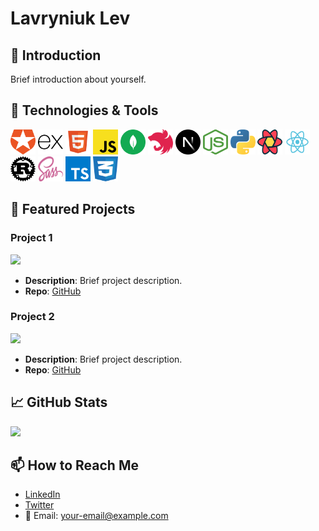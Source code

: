 # Lavryniuk Lev

## 👋 Introduction

Brief introduction about yourself.

## 🔧 Technologies & Tools

<img src="./images/auth0-seeklogo.com.svg" alt="Auth0" width="40" height="40"/>
<img src="./images/expressjs-icon.svg" alt="Express.js" width="40" height="40"/>
<img src="./images/html5-without-wordmark-color.svg" alt="HTML5" width="40" height="40"/>
<img src="./images/javascript-js-seeklogo.com.svg" alt="JavaScript" width="40" height="40"/>
<img src="./images/mongodb-seeklogo.com.svg" alt="MongoDB" width="40" height="40"/>
<img src="./images/nestjs-seeklogo.com.svg" alt="NestJS" width="40" height="40"/>
<img src="./images/next-js-icon-seeklogo.com.svg" alt="Next.js" width="40" height="40"/>
<img src="./images/nodejs-seeklogo.com.svg" alt="Node.js" width="40" height="40"/>
<img src="./images/python-seeklogo.com.svg" alt="Python" width="40" height="40"/>
<img src="./images/react-query-seeklogo.com.svg" alt="React Query" width="40" height="40"/>
<img src="./images/react-seeklogo.com.svg" alt="React" width="40" height="40"/>
<img src="./images/rust-seeklogo.com.svg" alt="Rust" width="40" height="40"/>
<img src="./images/sass-seeklogo.com.svg" alt="Sass" width="40" height="40"/>
<img src="./images/typescript-seeklogo.com.svg" alt="TypeScript" width="40" height="40"/>
<img src="./images/css-3-seeklogo.com.svg" alt="CSS3" width="40" height="40"/>

<!-- Repeat for other tools -->

## 🌟 Featured Projects

### Project 1

[![](link-to-project-image)](link-to-live-demo)

- **Description**: Brief project description.
- **Repo**: [GitHub](link-to-repo)

### Project 2

[![](link-to-project-image)](link-to-live-demo)

- **Description**: Brief project description.
- **Repo**: [GitHub](link-to-repo)

## 📈 GitHub Stats

![](link-to-github-stats)

## 📫 How to Reach Me

- [LinkedIn](your-linkedin)
- [Twitter](your-twitter)
- 📧 Email: your-email@example.com
